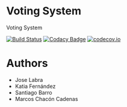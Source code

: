 # Voting System

Voting System

[![Build Status](https://travis-ci.org/Arquisoft/VotingSystem_i1a.svg?branch=master)](https://travis-ci.org/Arquisoft/VotingSystem_i1a)
[![Codacy Badge](https://api.codacy.com/project/badge/grade/7cb54260654b43f5a101ff73088577cb)](https://www.codacy.com/app/jelabra/VotingSystem_i1a)
[![codecov.io](https://codecov.io/github/Arquisoft/VotingSystem_i1a/coverage.svg?branch=master)](https://codecov.io/github/Arquisoft/VotingSystem_i1a?branch=master)


# Authors

* Jose Labra
* Katia Fernández 
* Santiago Barro
* Marcos Chacón Cadenas


